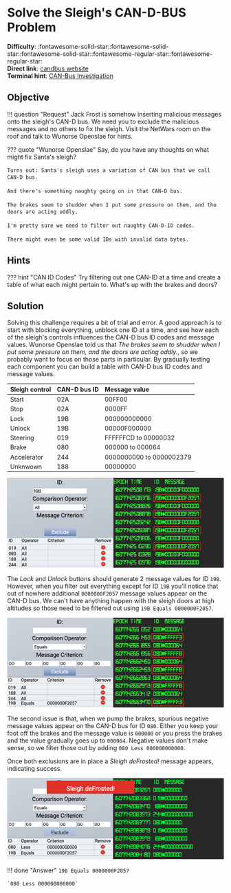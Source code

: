 # Solve the Sleigh's CAN-D-BUS Problem

**Difficulty**: :fontawesome-solid-star::fontawesome-solid-star::fontawesome-solid-star::fontawesome-regular-star::fontawesome-regular-star:<br/>
**Direct link**: [candbus website](https://candbus.kringlecastle.com/?challenge=candbus&id=d02344b9-d758-4e3f-a189-4dbdc154a277)<br/>
**Terminal hint**: [CAN-Bus Investigation](../hints/h7.md)


## Objective

!!! question "Request"
    Jack Frost is somehow inserting malicious messages onto the sleigh's CAN-D bus. We need you to exclude the malicious messages and no others to fix the sleigh. Visit the NetWars room on the roof and talk to Wunorse Openslae for hints.

??? quote "Wunorse Openslae"
    Say, do you have any thoughts on what might fix Santa's sleigh?

    Turns out: Santa's sleigh uses a variation of CAN bus that we call CAN-D bus.

    And there's something naughty going on in that CAN-D bus.

    The brakes seem to shudder when I put some pressure on them, and the doors are acting oddly.

    I'm pretty sure we need to filter out naughty CAN-D-ID codes.

    There might even be some valid IDs with invalid data bytes.


## Hints

??? hint "CAN ID Codes"
    Try filtering out one CAN-ID at a time and create a table of what each might pertain to. What's up with the brakes and doors?


## Solution

Solving this challenge requires a bit of trial and error. A good approach is to start with blocking everything, unblock one ID at a time, and see how each of the sleigh's controls influences the CAN-D bus ID codes and message values. Wunorse Openslae told us that *The brakes seem to shudder when I put some pressure on them, and the doors are acting oddly.*, so we probably want to focus on those parts in particular. By gradually testing each component you can build a table with CAN-D bus ID codes and message values.

| Sleigh control  |  CAN-D bus ID | Message value            |
| :-------------- | :------------ | :------------------------|
| Start           | 02A           | 00FF00                   |
| Stop            | 02A           | 0000FF                   |
| Lock            | 19B           | 000000000000             |
| Unlock          | 19B           | 00000F000000             |
| Steering        | 019           | FFFFFFCD to 00000032     |
| Brake           | 080           | 000000 to 000064         |
| Accelerator     | 244           | 0000000000 to 0000002379 |
| Unknwown        | 188           | 00000000                 |

![Rogue lock/unlock codes](../img/objectives/o7/rogue_lock_unlock_codes.png)

The *Lock* and *Unlock* buttons should generate 2 message values for ID `19B`. However, when you filter out everything except for ID `19B` you'll notice that out of nowhere additional `0000000F2057` message values appear on the CAN-D bus. We can't have anything happen with the sleigh doors at high altitudes so those need to be filtered out using `19B Equals 0000000F2057`.

![Negative break message values](../img/objectives/o7/negative_brake_values.png)

The second issue is that, when we pump the brakes, spurious negative message values appear on the CAN-D bus for ID `080`. Either you keep your foot off the brakes and the message value is `000000` or you press the brakes and the value gradually goes up to `000064`. Negative values don't make sense, so we filter those out by adding `080 Less 000000000000`.

Once both exclusions are in place a *Sleigh deFrosted!* message appears, indicating success.

![Sleigh defrosted](../img/objectives/o7/sleigh_defrosted.png)

!!! done "Answer"
    `19B Equals 0000000F2057`

    `080 Less 000000000000`
